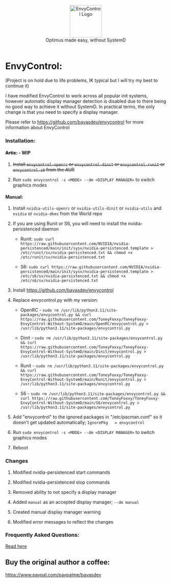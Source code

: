 <div align="center">
<picture>
  <source media="(prefers-color-scheme: dark)" srcset="https://github.com/bayasdev/envycontrol/raw/main/logos/dark.png">
  <img alt="EnvyControl Logo" src="https://github.com/bayasdev/envycontrol/raw/main/logos/light.png" height="100px">
</picture>
<br>
Optimus made easy, without SystemD
</div>
<br>

# EnvyControl:

(Project is on hold due to life problems, IK typical but I will try my best to continue it)

I have modified EnvyControl to work across all popular init systems, however automatic display manager detection is disabled due to there being no good way to achieve it without SystemD. In practical terms, the only change is that you need to specify a display manager.

Please refer to https://github.com/bayasdev/envycontrol for more information about EnvyControl

### Installation:

#### ~~Artix~~: - WIP

1. ~~Install `envycontrol-openrc` or `envycontrol-dinit` or `envycontrol-runit` or `envycontrol-s6` from the AUR~~
  
3. Run `sudo envycontrol -s <MODE> --dm <DISPLAY MANAGER>` to switch graphics modes

#### Manual:
1. Install `nvidia-utils-openrc` or `nvidia-utils-dinit` or `nvidia-utils` and `nvidia` or `nvidia-dkms` from the World repo

2. If you are using Runit or S6, you will need to install the nvidia-persistenced daemon
   - Runit: `sudo curl https://raw.githubusercontent.com/NVIDIA/nvidia-persistenced/main/init/sysv/nvidia-persistenced.template > /etc/runit/sv/nvidia-persistenced.txt && chmod +x /etc/runit/sv/nvidia-persistenced.txt`

   - S6: `sudo curl https://raw.githubusercontent.com/NVIDIA/nvidia-persistenced/main/init/sysv/nvidia-persistenced.template > /etc/s6/sv/nvidia-persistenced.txt && chmod +x /etc/s6/sv/nvidia-persistenced.txt`

3. Install https://github.com/bayasdev/envycontrol
  
4. Replace envycontrol.py with my version:
   - OpenRC - `sudo rm /usr/lib/python3.11/site-packages/envycontrol.py && curl https://raw.githubusercontent.com/ToneyFoxxy/ToneyFoxxy-EnvyControl-Without-SystemD/main/OpenRC/envycontrol.py > /usr/lib/python3.11/site-packages/envycontrol.py`
     
   - Dinit - `sudo rm /usr/lib/python3.11/site-packages/envycontrol.py && curl https://raw.githubusercontent.com/ToneyFoxxy/ToneyFoxxy-EnvyControl-Without-SystemD/main/Dinit/envycontrol.py > /usr/lib/python3.11/site-packages/envycontrol.py`
     
   - Runit - `sudo rm /usr/lib/python3.11/site-packages/envycontrol.py && curl https://raw.githubusercontent.com/ToneyFoxxy/ToneyFoxxy-EnvyControl-Without-SystemD/main/Runit/envycontrol.py > /usr/lib/python3.11/site-packages/envycontrol.py`
     
   - S6 - `sudo rm /usr/lib/python3.11/site-packages/envycontrol.py && curl https://raw.githubusercontent.com/ToneyFoxxy/ToneyFoxxy-EnvyControl-Without-SystemD/main/S6/envycontrol.py > /usr/lib/python3.11/site-packages/envycontrol.py`

5. Add "envycontrol" to the ignored packages in "/etc/pacman.conf" so it doesn't get updated automatically; `IgnorePkg   = envycontrol`

7. Run `sudo envycontrol -s <MODE> --dm <DISPLAY MANAGER>` to switch graphics modes

8. Reboot

### Changes

1. Modified nvidia-persistenced start commands

2. Modified nvidia-persistenced stop commands

3. Removed ability to not specify a display manager

4. Added `manual` as an accepted display manager; `--dm manual`

5. Created manual display manager warning

6. Modified error messages to reflect the changes

### Frequently Asked Questions:

[Read here](https://github.com/bayasdev/envycontrol/wiki/Frequently-Asked-Questions)

## Buy the original author a coffee:

https://www.paypal.com/paypalme/bayasdev

